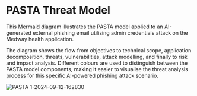 # PASTA Threat Model


This Mermaid diagram illustrates the PASTA model applied to an AI-generated external phishing email utilising admin credentials attack on the Medway health application. 

The diagram shows the flow from objectives to technical scope, application decomposition, threats, vulnerabilities, attack modelling, and finally to risk and impact analysis. Different colours are used to distinguish between the PASTA model components, making it easier to visualise the threat analysis process for this specific AI-powered phishing attack scenario.


![PASTA 1-2024-09-12-162830](https://github.com/user-attachments/assets/9b4e0037-a283-4994-a667-2c6844a3bb59)

